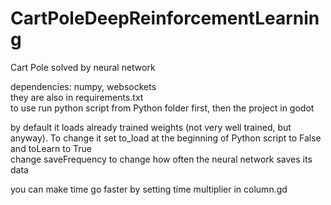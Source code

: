 # CartPoleDeepReinforcementLearning
 Cart Pole solved by neural network </br>
 
 dependencies: numpy, websockets</br>
 they are also in requirements.txt</br>
 to use run python script from Python folder first, then the project in godot</br>


 by default it loads already trained weights (not very well trained, but anyway). To change it set to_load at the beginning of Python script to False and toLearn to True</br>
 change saveFrequency to change how often the neural network saves its data</br>

you can make time go faster by setting time multiplier in column.gd
 
